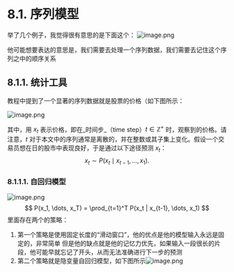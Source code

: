 # 8.1. 序列模型

举了几个例子，我觉得很有意思的是下面这个：
![image.png](https://gitee.com/Slexy/picture/raw/master/20250914134322241.png)

他可能想要表达的意思是，我们需要去处理一个序列数据，我们需要去记住这个序列之中的顺序关系


## 8.1.1. 统计工具

教程中提到了一个显著的序列数据就是股票的价格（如下图所示：

![image.png](https://gitee.com/Slexy/picture/raw/master/20250914134512085.png)

其中，用 $x_t$ 表示价格，即在_时间步_（time step）$t \in \mathbb{Z}^+$ 时，观察到的价格。请注意，$t$  对于本文中的序列通常是离散的，并在整数或其子集上变化。假设一个交易员想在日的股市中表现良好，于是通过以下途径预测 $x_t$：
$$
x_t \sim P(x_t \mid x_{t-1}, \ldots, x_1).
$$
### 8.1.1.1. 自回归模型

![image.png](https://gitee.com/Slexy/picture/raw/master/20250914144822614.png)
$$
P(x_1, \dots, x_T) = \prod_{t=1}^T P(x_t | x_{t-1}, \dots, x_1)
$$
里面存在两个的策略：
1. 第一个策略是使用固定长度的“滑动窗口”，他的优点是他的模型输入永远是固定的，非常简单
   但是他的缺点就是他的记忆力优先，如果输入一段很长的片段，他可能早就忘记了开头，从而无法准确进行下一步的预测
2. 第二个策略就是隐变量自回归模型，如下图所示![image.png](https://gitee.com/Slexy/picture/raw/master/20250914152308250.png)

